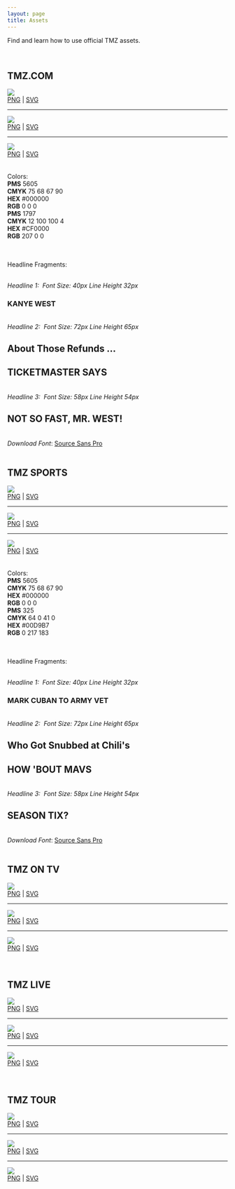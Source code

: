 ```yaml
---
layout: page
title: Assets
---
```


<div class="logos">

Find and learn how to use official TMZ assets.

<br>

<h2 id="tmz-com" class="header space-up">TMZ.COM</h2>
     <img class="pull-left" src="/brand-resource/images/tmz-logo-image.jpg" />
     <div class="pull-right download-links center-block">
       <a href="/brand-resource/logos/png/tmz-logo-image.png" download="tmz-logo-image.png">PNG</a> | 
       <a href="/brand-resource/logos/svg/tmz-logo-image-red.svg" download="tmz-logo-image.svg">SVG</a>
     </div>
     <div class="clearfix"></div>
     <hr>
     <img class="pull-left" src="/brand-resource/images/tmz-logo-image-blk.jpg" />
     <div class="pull-right download-links center-block">
        <a href="/brand-resource/logos/png/tmz-logo-image-blk.png" download="tmz-logo-image-blk.png">PNG</a> | 
        <a href="/brand-resource/logos/svg/tmz-logo-blk.svg" download="tmz-logo-image-blk.svg">SVG</a>
     </div>
     <div class="clearfix"></div>
     <hr>
     <img class="pull-left" src="/brand-resource/images/tmz-logo-image-wht.jpg" />
     <div class="pull-right download-links center-block">
        <a href="/brand-resource/logos/png/tmz-logo-image-wht.png" download="tmz-logo-image-wht.png">PNG</a> | 
        <a href="/brand-resource/logos/svg/tmz-logo-wht.svg" download="tmz-logo-image-wht.svg">SVG</a>
     </div>
     <div class="clearfix"></div>
  <br><br>
  Colors:
  <br>
  
  <div class="color-sampler pull-left">
    <div class="color-box bg-black pull-left">
    </div>
    <div class="pull-left">
      <b>PMS</b> 5605 <br>
      <b>CMYK</b> 75 68 67  90 <br>
      <b>HEX</b> #000000 <br>
      <b>RGB</b> 0 0 0
    </div>
    <div class="clearfix"></div>
  </div>  
  <div class="color-sampler pull-left">
      <div class="color-box bg-red pull-left">
      </div>
      <div class="pull-left">
        <b>PMS</b> 1797 <br>
        <b>CMYK</b> 12 100 100  4 <br>
        <b>HEX</b> #CF0000 <br>
        <b>RGB</b> 207 0 0
      </div>
      <div class="clearfix"></div>
  </div>  
  <div class="clearfix"></div>
  
  <br><br>
  Headline Fragments:
  <br><br>
  <div class="fragments">
    <em>Headline 1:  &nbsp;<span>Font Size: 40px Line Height 32px</span></em>
    <h3 class="headline">KANYE WEST</h3>
    <br>
    <em>Headline 2:  &nbsp;<span>Font Size: 72px Line Height 65px</span></em>
     <h2 class="headline small">About Those Refunds ...</h2>
     <h2 class="headline">            
            TICKETMASTER SAYS 
     </h2>
    <br>
    <em>Headline 3:  &nbsp;<span>Font Size: 58px Line Height 54px</span></em>
    <h2 class="headline">
           NOT SO FAST, MR. WEST!
    </h2>   
  </div>
  <br>
  <em>Download Font</em>:  
  <a href="/font/SourceSansPro-Bold.ttf" download="SourceSansPro.ttf">
     Source Sans Pro
  </a>
  <br/><br>
 
<h2 id="tmz-sports" class="header space-up">TMZ SPORTS</h2>
      <img class="pull-left" src="/brand-resource/images/tmz-sports-logo-image.jpg" />
      <div class="pull-right download-links  center-block">
           <a href="/brand-resource/logos/png/tmz-sports-logo-image.png" download="tmz-sports-logo-image.png">PNG</a> | 
           <a href="/brand-resource/logos/svg/tmz_sports-blue.svg" download="tmz-sports-logo-image.svg">SVG</a>
      </div>
      <div class="clearfix"></div>
      <hr>
      <img class="pull-left" src="/brand-resource/images/tmz-sports-logo-image-blk.jpg" />
      <div class="pull-right download-links center-block">
           <a href="/brand-resource/logos/png/tmz-sports-logo-image-blk.png" download="tmz-sports-logo-image-blk.png">PNG</a> | 
           <a href="/brand-resource/logos/svg/tmz_sports.svg" download="tmz_sports.svg">SVG</a>
      </div>
      <div class="clearfix"></div>
      <hr>
      <img class="pull-left" src="/brand-resource/images/tmz-sports-logo-image-wht.jpg" />
      <div class="pull-right download-links  center-block">
            <a href="/brand-resource/logos/png/tmz-sports-logo-image-wht.png" download="tmz-sports-logo-image-wht.png">PNG</a> | 
            <a href="/brand-resource/logos/svg/tmz_sports-white-on-black.svg" download="tmz-sports-logo-image-wht.svg">SVG</a>
      </div>
      <div class="clearfix"></div>
      <br><br>
 Colors:
 <br>
    
 <div class="color-sampler pull-left">
     <div class="color-box bg-black pull-left">
     </div>
     <div class="pull-left">
       <b>PMS</b> 5605 <br>
       <b>CMYK</b> 75 68 67  90 <br>
       <b>HEX</b> #000000 <br>
       <b>RGB</b> 0 0 0
     </div>
     <div class="clearfix"></div>
 </div>    
 <div class="color-sampler pull-left">
       <div class="color-box bg-sky pull-left">
       </div>
       <div class="pull-left">
         <b>PMS</b> 325 <br>
         <b>CMYK</b> 64 0 41 0 <br>
         <b>HEX</b> #00D9B7 <br>
         <b>RGB</b> 0 217 183
       </div>
       <div class="clearfix"></div>
 </div>    
 <div class="clearfix"></div>
 
 <br><br>
 Headline Fragments:
 <br><br>
 <div class="fragments">
     <em>Headline 1: &nbsp;<span>Font Size: 40px Line Height 32px</span></em>
     <h3 class="headline">MARK CUBAN TO ARMY VET</h3>
     <br>
     <em>Headline 2: &nbsp;<span>Font Size: 72px Line Height 65px</span></em>
      <h2 class="headline small">Who Got Snubbed at Chili's</h2>
      <h2 class="headline">            
             HOW 'BOUT MAVS
      </h2>
     <br>
     <em>Headline 3: &nbsp;<span>Font Size: 58px Line Height 54px</span></em>
     <h2 class="headline">
            SEASON TIX?
     </h2>    
 </div>
 <br>
 <em>Download Font</em>: 
 <a href="/font/SourceSansPro-Bold.ttf" download="SourceSansPro.ttf">
     Source Sans Pro
 </a>
 <br/><br>
 
<h2 id="tmz-on-tv" class="header space-up">TMZ ON TV</h2>   
     <img class="pull-left" src="/brand-resource/images/tmz-on-tv-logo-image.jpg" />
     <div class="pull-right download-links  center-block">
         <a href="/brand-resource/logos/png/tmz-on-tv-logo-image-wht.png" download="tmz-on-tv-logo-image-wht.png">PNG</a> | 
         <a href="/brand-resource/logos/svg/tmz-on-tv-logo-image.svg" download="tmz-on-tv-logo-image.svg">SVG</a>
     </div>
     <div class="clearfix"></div>
     <hr>
     <img class="pull-left" src="/brand-resource/images/tmz-on-tv-logo-image-blk.jpg" />
     <div class="pull-right download-links  center-block">
         <a href="/brand-resource/logos/png/tmz-on-tv-logo-image-blk.png" download="tmz-on-tv-logo-image-blk.png">PNG</a> | 
         <a href="/brand-resource/logos/svg/tmz-on-tv-logo-image-blk.svg" download="tmz-on-tv-logo-image-blk.svg">SVG</a>
     </div>
     <div class="clearfix"></div>
     <hr>
     <img class="pull-left" src="/brand-resource/images/tmz-on-tv-logo-image-wht.jpg" />
     <div class="pull-right download-links  center-block">
         <a href="/brand-resource/logos/png/tmz-on-tv-logo-image-wht.png" download="tmz-on-tv-logo-image-wht.png">PNG</a> | 
         <a href="/brand-resource/logos/svg/tmz-on-tv-logo-image-wht.svg" download="tmz-on-tv-logo-image-wht.svg">SVG</a>
     </div>
     <div class="clearfix"></div>
     <br/><br>
 
<h2 id="tmz-live" class="header space-up">TMZ LIVE</h2>   
     <img class="pull-left" src="/brand-resource/images/tmz-live-logo-image.jpg" />
     <div class="pull-right download-links  center-block">
         <a href="/brand-resource/logos/png/tmz-live-logo-image.png" download="tmz-live-logo-image.png">PNG</a> | 
         <a href="/brand-resource/logos/svg/tmz-live-logo-image.svg" download="tmz-live-logo-image.svg">SVG</a>
     </div>
     <div class="clearfix"></div>
     <hr>
     <img class="pull-left" src="/brand-resource/images/tmz-live-logo-image-blk.jpg" />
     <div class="pull-right download-links  center-block">
         <a href="/brand-resource/logos/png/tmz-live-logo-image-blk.png" download="tmz-live-logo-image-blk.png">PNG</a> | 
         <a href="/brand-resource/logos/svg/tmz-live-logo-image-blk.svg" download="tmz-live-logo-image-blk.svg">SVG</a>
     </div>
     <div class="clearfix"></div>
     <hr>
     <img class="pull-left" src="/brand-resource/images/tmz-live-logo-image-wht.jpg" />
     <div class="pull-right download-links  center-block">
          <a href="/brand-resource/logos/png/tmz-live-logo-image-wht.png" download="tmz-live-logo-image-wht.png">PNG</a> | 
          <a href="/brand-resource/logos/svg/tmz-live-logo-image-wht.svg" download="tmz-live-logo-image-wht.svg">SVG</a>
     </div>
     <div class="clearfix"></div>
     <br/><br>
 
<h2 id="tmz-tour" class="header space-up">TMZ TOUR</h2>   
     <img class="pull-left" src="/brand-resource/images/tmz-tour-logo-image.jpg" />
     <div class="pull-right download-links  center-block">
          <a href="/brand-resource/logos/png/tmz-tour-logo-image.png" download="tmz-tour-logo-image.png">PNG</a> | 
          <a href="/brand-resource/logos/svg/tmz-tour-logo-image.svg" download="tmz-tour-logo-image.svg">SVG</a>
     </div>
     <div class="clearfix"></div>
     <hr>
     <img class="pull-left" src="/brand-resource/images/tmz-tour-logo-image-blk.jpg" />
     <div class="pull-right download-links  center-block">
          <a href="/brand-resource/logos/png/tmz-tour-logo-image-blk.png" download="tmz-tour-logo-image-blk.png">PNG</a> | 
          <a href="/brand-resource/logos/svg/tmz-tour-logo-image-blk.svg" download="tmz-tour-logo-image-blk.svg">SVG</a>
     </div>
     <div class="clearfix"></div>
     <hr>
     <img class="pull-left" src="/brand-resource/images/tmz-tour-logo-image-wht.jpg" />
     <div class="pull-right download-links  center-block">
          <a href="/brand-resource/logos/png/tmz-tour-logo-image-wht.png" download="tmz-tour-logo-image-wht.png">PNG</a> | 
          <a href="/brand-resource/logos/svg/tmz-tour-logo-image-wht.svg" download="tmz-tour-logo-image-wht.svg">SVG</a>
     </div>
     <div class="clearfix"></div>
</div>



